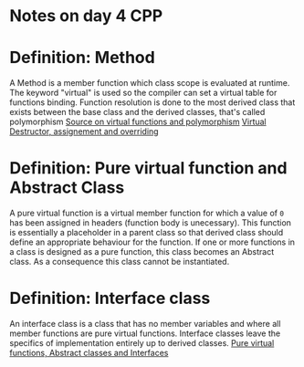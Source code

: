 # Notes on day 4 CPP
# Definition: Method
A Method is a member function which class scope is evaluated at runtime. The keyword "virtual" is used so the compiler can set a virtual table for functions binding. Function resolution is done to the most derived class that exists between the base class and the derived classes, that's called polymorphism
[Source on virtual functions and polymorphism](https://www.learncpp.com/cpp-tutorial/virtual-functions/)
[Virtual Destructor, assignement and overriding](https://www.learncpp.com/cpp-tutorial/virtual-destructors-virtual-assignment-and-overriding-virtualization/)
# Definition: Pure virtual function and Abstract Class
A pure virtual function is a virtual member function for which a value of ```0``` has been assigned in headers (function body is unecessary). This function is essentially a placeholder in a parent class so that derived class should define an appropriate behaviour for the function.
If one or more functions in a class is designed as a pure function, this class becomes an Abstract class. As a consequence this class cannot  be instantiated.
# Definition: Interface class
An interface class is a class that has no member variables and where all member functions are pure virtual functions.
Interface classes leave the specifics of implementation entirely up to derived classes.
[Pure virtual functions, Abstract classes and Interfaces](https://www.learncpp.com/cpp-tutorial/pure-virtual-functions-abstract-base-classes-and-interface-classes/)